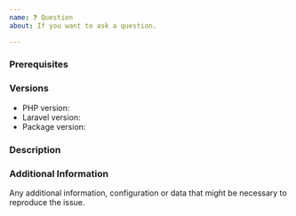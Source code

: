 ```yaml
---
name: ❓ Question
about: If you want to ask a question.

---
```


<!--

PLEASE READ: FILLING IN THE TEMPLATE IS REQUIRED!
Issues that do not include enough information might not be picked up.

Have you read Laravel Simplesheet's
contributing guidelines (https://nikazooz.github.io/laravel-simplesheet/1.0/getting-started/contributing)
and Code Of Conduct (https://github.com/nikazooz/laravel-simplesheet/blob/1.0/CODE_OF_CONDUCT.md)?
By filing an Issue, you are expected to comply with it, including treating everyone with respect.

Please prefix your issue with [QUESTION].

-->

### Prerequisites

### Versions

<!-- Please be as exact and complete as possible when providing version numbers -->

* PHP version: <!-- put your FULL PHP version here -->
* Laravel version: <!-- put your FULL Laravel version here -->
* Package version: <!-- put FULL Laravel Simplesheet package version here -->

### Description

<!-- Describe your questions -->

### Additional Information

Any additional information, configuration or data that might be necessary to reproduce the issue.
